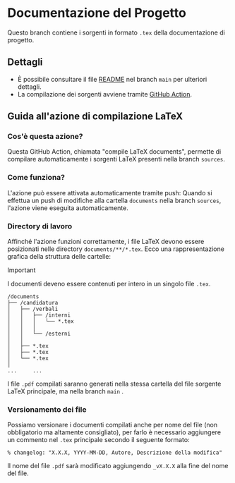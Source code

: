 # Documentazione del Progetto
Questo branch contiene i sorgenti in formato `.tex` della documentazione di progetto.
## Dettagli
- È possibile consultare il file [README](https://github.com/NaN1fy/docs/tree/main) nel branch `main` per ulteriori dettagli.
- La compilazione dei sorgenti avviene tramite [GitHub Action](https://docs.github.com/en/actions).
## Guida all'azione di compilazione LaTeX
### Cos'è questa azione?
Questa GitHub Action, chiamata "compile LaTeX documents", permette di compilare automaticamente i sorgenti LaTeX presenti nella branch `sources`.
### Come funziona?
L'azione può essere attivata automaticamente tramite push: Quando si effettua un push di modifiche alla cartella `documents` nella branch `sources`, l'azione viene eseguita automaticamente.
### Directory di lavoro
Affinché l'azione funzioni correttamente, i file LaTeX  devono essere posizionati nelle directory `documents/**/*.tex`. Ecco una rappresentazione grafica della struttura delle cartelle:

> [!IMPORTANT]  
> I documenti deveno essere contenuti per intero in un singolo file `.tex`.

```
/documents
├── /candidatura
│   ├── /verbali
│   │   ├── /interni
│   │   │   └── *.tex
│   │   │       
│   │   └── /esterni                       
│   │       
│   ├── *.tex 
│   ├── *.tex
│   └── *.tex
│
...     ...
```
I file `.pdf` compilati saranno generati nella stessa cartella del file sorgente LaTeX principale, ma nella branch `main` .

### Versionamento dei file
Possiamo versionare i documenti compilati anche per nome del file (non obbligatorio ma altamente consigliato), per farlo è necessario aggiungere un commento nel `.tex` principale secondo il seguente formato:
```
% changelog: "X.X.X, YYYY-MM-DD, Autore, Descrizione della modifica"
```
Il nome del file `.pdf` sarà modificato aggiungendo `_vX.X.X` alla fine del nome del file.
